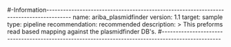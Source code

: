 #-Information---------------------------------------------------------------------------------------
name: ariba_plasmidfinder
version: 1.1
target: sample
type: pipeline
recommendation: recommended
description: >
  This preforms read based mapping against the plasmidfinder DB's. 
#---------------------------------------------------------------------------------------------------

